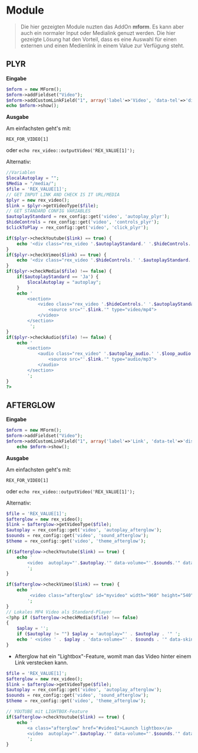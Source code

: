# Module

> Die hier gezeigten Module nuzten das AddOn **mform**. Es kann aber auch ein normaler Input oder Medialink genuzt werden. Die hier gezeigte Lösung hat den Vorteil, dass es eine Auswahl für einen externen und einen Medienlink in einem Value zur Verfügung steht. 


## PLYR

**Eingabe**
```php
$mform = new MForm();
$mform->addFieldset("Video");
$mform->addCustomLinkField("1", array('label'=>'Video', 'data-tel'=>'disable', 'data-mailto'=>'disable', 'data-formlink'=>'disable', 'data-intern'=>'disable'));
echo $mform->show();
```
**Ausgabe**

Am einfachsten geht's mit:

`REX_FOR_VIDEO[1]`

oder `echo rex_video::outputVideo('REX_VALUE[1]');`



Alternativ:

```php
//Variablen
$localAutoplay = "";
$Media = "/media/";
$file = 'REX_VALUE[1]';
// GET INPUT LINK AND CHECK IS IT URL/MEDIA
$plyr = new rex_video();
$link = $plyr->getVideoType($file);
// GET STANDARD CONFIG VARIABLES
$autoplayStandard = rex_config::get('video', 'autoplay_plyr');
$hideControls = rex_config::get('video', 'controls_plyr');
$clickToPlay = rex_config::get('video', 'click_plyr');

if($plyr->checkYoutube($link) == true) {
    echo '<div class="rex_video '.$autoplayStandard.' '.$hideControls.' '.$clickToPlay.'" data-type="youtube"  data-video-id="'.$plyr->getYoutubeId($link).'"></div></br>';
}
if($plyr->checkVimeo($link) == true) {
    echo '<div class="rex_video '.$hideControls.' '.$autoplayStandard.' '.$clickToPlay.'" data-type="vimeo" data-video-id="'.$plyr->getVimeoId($link).'"></div></br>';
}
if($plyr->checkMedia($file) !== false) {
    if($autoplayStandard == 'Ja') {
        $localAutoplay = "autoplay";
    }
    echo '
    	<section>
			<video class="rex_video '.$hideControls.' '.$autoplayStandard.' '.$clickToPlay.'" playsinline volume=1>
				<source src="'.$link.'" type="video/mp4">
			</video>
		</section>
		 ';
}
if($plyr->checkAudio($file) !== false) {
	echo '	
		<section>
			<audio class="rex_video" '.$autoplay_audio.' '.$loop_audio.'>
				<source src="'.$link.'" type="audio/mp3">
			</audio>
		</section>
		';
}
?>
```

## AFTERGLOW


**Eingabe**
```php
$mform = new MForm();
$mform->addFieldset("Video");
$mform->addCustomLinkField("1", array('label'=>'Link', 'data-tel'=>'disable', 'data-mailto'=>'disable', 'data-formlink'=>'disable', 'data-intern'=>'disable'));
    echo $mform->show();
```
**Ausgabe**

Am einfachsten geht's mit:

`REX_FOR_VIDEO[1]`

oder `echo rex_video::outputVideo('REX_VALUE[1]');`

Alternativ:
```php
$file = 'REX_VALUE[1]';
$afterglow = new rex_video();
$link = $afterglow->getVideoType($file);
$autoplay = rex_config::get('video', 'autoplay_afterglow');
$sounds = rex_config::get('video', 'sound_afterglow');
$theme = rex_config::get('video', 'theme_afterglow');

if($afterglow->checkYoutube($link) == true) {
    echo '
        <video  autoplay="'.$autoplay.'" data-volume="'.$sounds.'" data-skin="'.$theme.'" class="afterglow" id="video1" width="1920" height="1080"  data-youtube-id="'.$afterglow->getYoutubeId($link).'" data-autoresize="fit"></video>
        ';
}

if($afterglow->checkVimeo($link) == true) {
	echo '
		 <video class="afterglow" id="myvideo" width="960" height="540" data-vimeo-id="'.$afterglow->getVimeoId($link).'"></video>
		';
}
// Lokales MP4 Video als Standard-Player
<?php if ($afterglow->checkMedia($file) !== false)
{
    $aplay = '';
    if ($autoplay != "") $aplay = 'autoplay="' . $autoplay . '" ';
    echo ' <video ' . $aplay . 'data-volume="' . $sounds . '" data-skin="' . $theme . '" class="afterglow" id="myvideo" width="1080" height="720"> <source type="video/mp4" src="' . $link . '" /> </video> ';
}
```


* Afterglow hat ein "Lightbox"-Feature, womit man das Video hinter einem Link verstecken kann.

```php
$file = 'REX_VALUE[1]';
$afterglow = new rex_video();
$link = $afterglow->getVideoType($file);
$autoplay = rex_config::get('video', 'autoplay_afterglow');
$sounds = rex_config::get('video', 'sound_afterglow');
$theme = rex_config::get('video', 'theme_afterglow');

// YOUTUBE mit LIGHTBOX-Feature 
if($afterglow->checkYoutube($link) == true) {
    echo '
    	<a class="afterglow" href="#video1">Launch lightbox</a>
        <video  autoplay="'.$autoplay.'" data-volume="'.$sounds.'" data-skin="'.$theme.'" id="video1" width="1920" height="1080"  data-youtube-id="'.$afterglow->getYoutubeId($link).'" data-autoresize="fit"></video>
        ';
}
```
